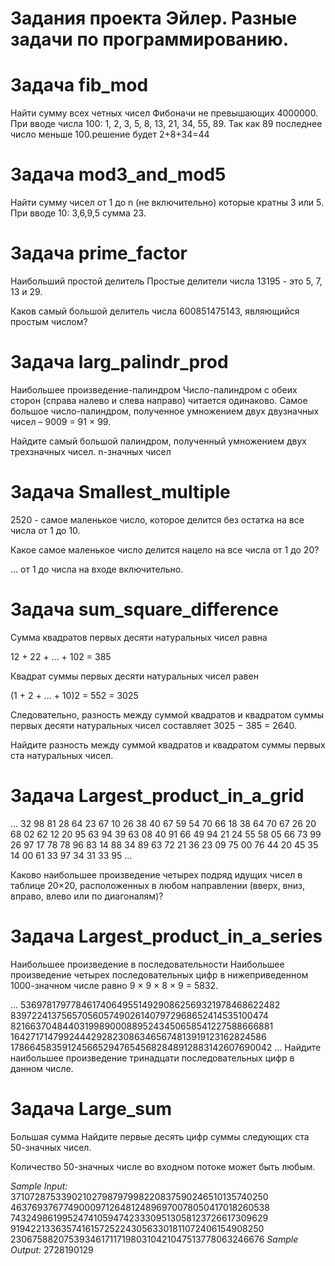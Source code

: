 # Задания проекта Эйлер. Разные задачи по программированию.

# Задача fib_mod
Найти сумму всех четных чисел Фибоначи не превышающих 4000000.
При вводе числа 100: 1, 2, 3, 5, 8, 13, 21, 34, 55, 89. Так как 89 последнее число меньше 100.решение будет 2+8+34=44

# Задача mod3_and_mod5 
Найти сумму чисел от 1 до n (не включительно) которые кратны 3 или 5.
При вводе 10: 3,6,9,5 сумма 23.

# Задача prime_factor
Наибольший простой делитель
Простые делители числа 13195 - это 5, 7, 13 и 29.

Каков самый большой делитель числа 600851475143, являющийся простым числом?

# Задача larg_palindr_prod
Наибольшее произведение-палиндром
Число-палиндром с обеих сторон (справа налево и слева направо) читается одинаково.
Самое большое число-палиндром, полученное умножением двух двузначных чисел – 9009 = 91 × 99.

Найдите самый большой палиндром, полученный умножением двух трехзначных чисел.
n-значных чисел

# Задача Smallest_multiple
2520 - самое маленькое число, которое делится без остатка на все числа от 1 до 10.

Какое самое маленькое число делится нацело на все числа от 1 до 20?

... от 1 до числа на входе включительно.

# Задача sum_square_difference
Сумма квадратов первых десяти натуральных чисел равна

12 + 22 + ... + 102 = 385

Квадрат суммы первых десяти натуральных чисел равен

(1 + 2 + ... + 10)2 = 552 = 3025

Следовательно, разность между суммой квадратов и квадратом суммы первых десяти натуральных чисел составляет 3025 − 385 = 2640.

Найдите разность между суммой квадратов и квадратом суммы первых ста натуральных чисел.

# Задача Largest_product_in_a_grid

...
32 98 81 28 64 23 67 10 26 38 40 67 59 54 70 66 18 38 64 70
67 26 20 68 02 62 12 20 95 63 94 39 63 08 40 91 66 49 94 21
24 55 58 05 66 73 99 26 97 17 78 78 96 83 14 88 34 89 63 72
21 36 23 09 75 00 76 44 20 45 35 14 00 61 33 97 34 31 33 95
...

Каково наибольшее произведение четырех подряд идущих чисел в таблице 20×20,
расположенных в любом направлении (вверх, вниз, вправо, влево или по диагоналям)?

# Задача Largest_product_in_a_series
 
Наибольшее произведение в последовательности
Наибольшее произведение четырех последовательных цифр
в нижеприведенном 1000-значном числе равно 9 × 9 × 8 × 9 = 5832.

...
53697817977846174064955149290862569321978468622482
83972241375657056057490261407972968652414535100474
82166370484403199890008895243450658541227588666881
16427171479924442928230863465674813919123162824586
17866458359124566529476545682848912883142607690042
...
Найдите наибольшее произведение тринадцати последовательных цифр в данном числе.

# Задача Large_sum

Большая сумма
Найдите первые десять цифр суммы следующих ста 50-значных чисел.

Количество 50-значных числе во входном потоке 
может быть любым.

_Sample Input:_
37107287533902102798797998220837590246510135740250
46376937677490009712648124896970078050417018260538
74324986199524741059474233309513058123726617309629
91942213363574161572522430563301811072406154908250
23067588207539346171171980310421047513778063246676
_Sample Output:_
2728190129